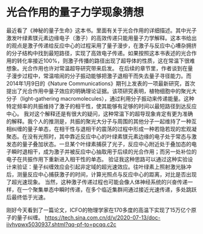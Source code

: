 # 光合作用的量子力学现象猜想

最近看了《神秘的量子生命》这本书。里面有关于光合作用的详细描述。其中光子激发叶绿素镁元素边缘电子（激子）的高效传递只能用量子力学解释。这本书给出的观点是激子传递给反应中心的过程采用了量子漫步，在激子与反应中心嘈杂拥挤的分子结构中找到最短路径，实现了高效电子传递。如果按照这本书表述的光合作用的转化率接近100%，则激子传播的路径出现了超导体的性质，这在常温下很难想象。光合作用也许对常温超导研究带来启发。
在后续的章节里，作者谈到在量子漫步过程中，常温喧闹的分子振动能够把激子退相干而失去量子寻径能力。而2014年1月9日的《Nature Communications》期刊上发表的一项最新研究，首次提出了光合作用中量子效应的明确理论证据。该项研究表明，植物细胞中的聚光大分子（light-gathering macromolecules），通过利用分子振动来传递能量。这种特定频率的共振维持了激子的相干性，使其能够有足够的时间以最短路径到达反应中心。
我对这个解释还是有很大的疑问，这种常温下的超导现象肯定有更为准确的解释。我个人的推测是，共振的聚光大分子与周围的其他分子一起维持了一种互相纠缠的量子单态，在相干性与退相干的震荡的过程中形成一种若隐若现的宏观凝聚态。在没有光照时，其中靠近反应中心的叶绿素镁元素边缘的电子处于常态与激发态的量子叠加状态。一旦某个叶绿素捕获了光子，反应中心附近处于叠加态的电子瞬时退相干，成为激子并被反应中心抽取用于后续的光合作用；而另一处补位的电子在共振作用下重新进入相干性的单态。
验证我这种思路可以通过这种实验设计来验证：量子纠缠效应会引起非定域的超光速效应。往叶绿素上照射激光脉冲后，测量反应中心捕获激子的时间，计算光照点与反应中心的距离，对比是否出现了超光速现象。
当然，这种激子传递过程也可能会像人体神经系统的兴奋传递一样，在一个聚集单态中瞬时传递，在多个临近集群间通过接近光速传递，多处跳跃后最终低于光速。

刚好今天看到了一篇论文，ICFO的物理学家在170多度的高温下实现了15万亿个原子的量子纠缠。
https://tech.sina.com.cn/d/v/2020-07-13/doc-iivhvpwx5030937.shtml?qq-pf-to=pcqq.c2c
